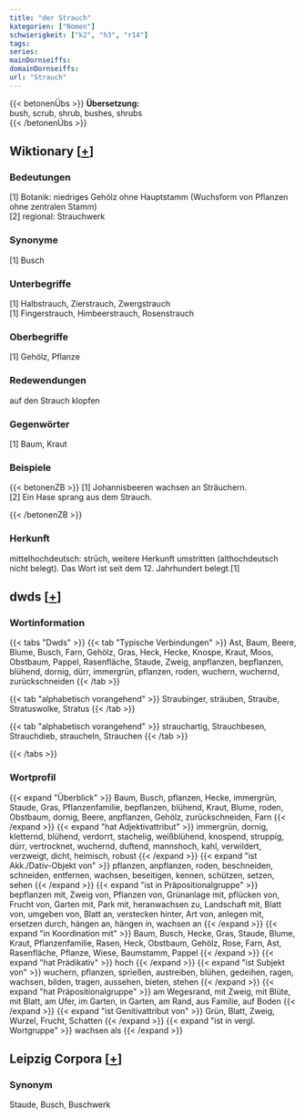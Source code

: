 ```yaml
---
title: "der Strauch"
kategorien: ["Nomen"]
schwierigkeit: ["k2", "h3", "r14"]
tags:
series:
mainDornseiffs:
domainDornseiffs:
url: "Strauch"
---
```


{{< betonenÜbs >}}
**Übersetzung:**  
bush, scrub, shrub, bushes, shrubs  
{{< /betonenÜbs >}}

## Wiktionary [[+](https://de.wiktionary.org/wiki/Strauch)]

### Bedeutungen
[1] Botanik: niedriges Gehölz ohne Hauptstamm (Wuchsform von Pflanzen ohne zentralen Stamm)  
[2] regional: Strauchwerk  

### Synonyme
[1] Busch  

### Unterbegriffe
[1] Halbstrauch, Zierstrauch, Zwergstrauch  
[1] Fingerstrauch, Himbeerstrauch, Rosenstrauch  

### Oberbegriffe
[1] Gehölz, Pflanze  

### Redewendungen
auf den Strauch klopfen  

### Gegenwörter
[1] Baum, Kraut  

### Beispiele
{{< betonenZB >}}
[1] Johannisbeeren wachsen an Sträuchern.  
[2] Ein Hase sprang aus dem Strauch.  

{{< /betonenZB >}}
### Herkunft
mittelhochdeutsch: strūch, weitere Herkunft umstritten (althochdeutsch nicht belegt). Das Wort ist seit dem 12. Jahrhundert belegt.[1]  



## dwds [[+](https://www.dwds.de/wb/Strauch)]

### Wortinformation
{{< tabs "Dwds" >}}
{{< tab "Typische Verbindungen" >}}
Ast, Baum, Beere, Blume, Busch, Farn, Gehölz, Gras, Heck, Hecke, Knospe, Kraut, Moos, Obstbaum, Pappel, Rasenfläche, Staude, Zweig, anpflanzen, bepflanzen, blühend, dornig, dürr, immergrün, pflanzen, roden, wuchern, wuchernd, zurückschneiden
{{< /tab >}}

{{< tab "alphabetisch vorangehend" >}}
Straubinger, sträuben, Straube, Stratuswolke, Stratus
{{< /tab >}}

{{< tab "alphabetisch vorangehend" >}}
strauchartig, Strauchbesen, Strauchdieb, straucheln, Strauchen
{{< /tab >}}

{{< /tabs >}}

### Wortprofil
{{< expand "Überblick" >}} Baum, Busch, pflanzen, Hecke, immergrün, Staude, Gras, Pflanzenfamilie, bepflanzen, blühend, Kraut, Blume, roden, Obstbaum, dornig, Beere, anpflanzen, Gehölz, zurückschneiden, Farn {{< /expand >}}
{{< expand "hat Adjektivattribut" >}} immergrün, dornig, kletternd, blühend, verdorrt, stachelig, weißblühend, knospend, struppig, dürr, vertrocknet, wuchernd, duftend, mannshoch, kahl, verwildert, verzweigt, dicht, heimisch, robust {{< /expand >}}
{{< expand "ist Akk./Dativ-Objekt von" >}} pflanzen, anpflanzen, roden, beschneiden, schneiden, entfernen, wachsen, beseitigen, kennen, schützen, setzen, sehen {{< /expand >}}
{{< expand "ist in Präpositionalgruppe" >}} bepflanzen mit, Zweig von, Pflanzen von, Grünanlage mit, pflücken von, Frucht von, Garten mit, Park mit, heranwachsen zu, Landschaft mit, Blatt von, umgeben von, Blatt an, verstecken hinter, Art von, anlegen mit, ersetzen durch, hängen an, hängen in, wachsen an {{< /expand >}}
{{< expand "in Koordination mit" >}} Baum, Busch, Hecke, Gras, Staude, Blume, Kraut, Pflanzenfamilie, Rasen, Heck, Obstbaum, Gehölz, Rose, Farn, Ast, Rasenfläche, Pflanze, Wiese, Baumstamm, Pappel {{< /expand >}}
{{< expand "hat Prädikativ" >}} hoch {{< /expand >}}
{{< expand "ist Subjekt von" >}} wuchern, pflanzen, sprießen, austreiben, blühen, gedeihen, ragen, wachsen, bilden, tragen, aussehen, bieten, stehen {{< /expand >}}
{{< expand "hat Präpositionalgruppe" >}} am Wegesrand, mit Zweig, mit Blüte, mit Blatt, am Ufer, im Garten, in Garten, am Rand, aus Familie, auf Boden {{< /expand >}}
{{< expand "ist Genitivattribut von" >}} Grün, Blatt, Zweig, Wurzel, Frucht, Schatten {{< /expand >}}
{{< expand "ist in vergl. Wortgruppe" >}} wachsen als {{< /expand >}}

## Leipzig Corpora [[+](https://corpora.uni-leipzig.de/en/res?word=Strauch&corpusId=deu_newscrawl-public_2018)]


### Synonym
Staude, Busch, Buschwerk

